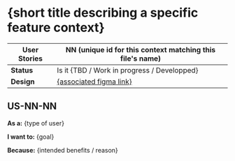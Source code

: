 # {short title describing a specific feature context}

<!-- prettier-ignore -->
| User Stories | NN  (unique id for this context matching this file's name)  |
| ---------- | ---- |
| **Status**| Is it {TBD / Work in progress / Developped} |
| **Design** | [{associated figma link}](https://www.figma.com/file/{XXXXX})

## US-NN-NN

**As a:** {type of user}

**I want to:** {goal}

**Because:** {intended benefits / reason}
